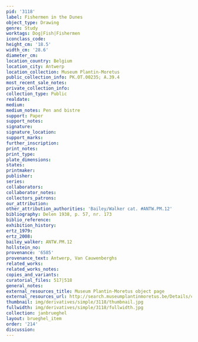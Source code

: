 ```yaml
---
pid: '3118'
label: Fishermen in the Dunes
object_type: Drawing
genre: Study
worktags: Dog|Fish|Fishermen
iconclass_code:
height_cm: '18.5'
width_cm: '28.6'
diameter_cm:
location_country: Belgium
location_city: Antwerp
location_collection: Museum Plantin-Moretus
public_collection_info: PK.OT.00235; A.39.4
most_recent_sale_notes:
private_collection_info:
collection_type: Public
realdate:
medium:
medium_notes: Pen and bistre
support: Paper
support_notes:
signature:
signature_location:
support_marks:
further_inscription:
print_notes:
print_type:
plate_dimensions:
states:
printmaker:
publisher:
series:
collaborators:
collaborator_notes:
collectors_patrons:
our_attribution:
other_attribution_authorities: 'Bailey/Walker cat. #ANTW.PM.12'
bibliography: Delen 1938, p. 57, nr. 173
biblio_reference:
exhibition_history:
ertz_1979:
ertz_2008:
bailey_walker: ANTW.PM.12
hollstein_no:
provenance: '6585'
provenance_text: Antwerp, Van Cauwenberghs
related_works:
related_works_notes:
copies_and_variants:
curatorial_files: 517|518
general_notes:
external_resources_title: Museum Plantin-Moretus object page
external_resources_url: http://search.museumplantinmoretus.be/Details/collect/276966
thumbnail: img/derivatives/simple/3118/thumbnail.jpg
fullwidth: img/derivatives/simple/3118/fullwidth.jpg
collection: janbrueghel
layout: brueghel_item
order: '214'
discussion:
---
```

